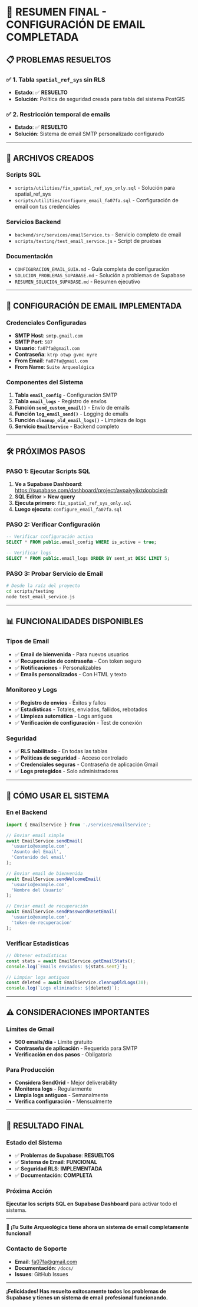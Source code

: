 # 🎉 RESUMEN FINAL - CONFIGURACIÓN DE EMAIL COMPLETADA

## 📋 **PROBLEMAS RESUELTOS**

### ✅ **1. Tabla `spatial_ref_sys` sin RLS**
- **Estado**: ✅ **RESUELTO**
- **Solución**: Política de seguridad creada para tabla del sistema PostGIS

### ✅ **2. Restricción temporal de emails**
- **Estado**: ✅ **RESUELTO**
- **Solución**: Sistema de email SMTP personalizado configurado

---

## 🚀 **ARCHIVOS CREADOS**

### **Scripts SQL**
- `scripts/utilities/fix_spatial_ref_sys_only.sql` - Solución para spatial_ref_sys
- `scripts/utilities/configure_email_fa07fa.sql` - Configuración de email con tus credenciales

### **Servicios Backend**
- `backend/src/services/emailService.ts` - Servicio completo de email
- `scripts/testing/test_email_service.js` - Script de pruebas

### **Documentación**
- `CONFIGURACION_EMAIL_GUIA.md` - Guía completa de configuración
- `SOLUCION_PROBLEMAS_SUPABASE.md` - Solución a problemas de Supabase
- `RESUMEN_SOLUCION_SUPABASE.md` - Resumen ejecutivo

---

## 📧 **CONFIGURACIÓN DE EMAIL IMPLEMENTADA**

### **Credenciales Configuradas**
- **SMTP Host**: `smtp.gmail.com`
- **SMTP Port**: `587`
- **Usuario**: `fa07fa@gmail.com`
- **Contraseña**: `ktrp otwp gvmc nyre`
- **From Email**: `fa07fa@gmail.com`
- **From Name**: `Suite Arqueológica`

### **Componentes del Sistema**
1. **Tabla `email_config`** - Configuración SMTP
2. **Tabla `email_logs`** - Registro de envíos
3. **Función `send_custom_email()`** - Envío de emails
4. **Función `log_email_send()`** - Logging de emails
5. **Función `cleanup_old_email_logs()`** - Limpieza de logs
6. **Servicio `EmailService`** - Backend completo

---

## 🛠️ **PRÓXIMOS PASOS**

### **PASO 1: Ejecutar Scripts SQL**

1. **Ve a Supabase Dashboard**: https://supabase.com/dashboard/project/avpaiyyjixtdopbciedr
2. **SQL Editor** > **New query**
3. **Ejecuta primero**: `fix_spatial_ref_sys_only.sql`
4. **Luego ejecuta**: `configure_email_fa07fa.sql`

### **PASO 2: Verificar Configuración**

```sql
-- Verificar configuración activa
SELECT * FROM public.email_config WHERE is_active = true;

-- Verificar logs
SELECT * FROM public.email_logs ORDER BY sent_at DESC LIMIT 5;
```

### **PASO 3: Probar Servicio de Email**

```bash
# Desde la raíz del proyecto
cd scripts/testing
node test_email_service.js
```

---

## 📊 **FUNCIONALIDADES DISPONIBLES**

### **Tipos de Email**
- ✅ **Email de bienvenida** - Para nuevos usuarios
- ✅ **Recuperación de contraseña** - Con token seguro
- ✅ **Notificaciones** - Personalizables
- ✅ **Emails personalizados** - Con HTML y texto

### **Monitoreo y Logs**
- ✅ **Registro de envíos** - Éxitos y fallos
- ✅ **Estadísticas** - Totales, enviados, fallidos, rebotados
- ✅ **Limpieza automática** - Logs antiguos
- ✅ **Verificación de configuración** - Test de conexión

### **Seguridad**
- ✅ **RLS habilitado** - En todas las tablas
- ✅ **Políticas de seguridad** - Acceso controlado
- ✅ **Credenciales seguras** - Contraseña de aplicación Gmail
- ✅ **Logs protegidos** - Solo administradores

---

## 🎯 **CÓMO USAR EL SISTEMA**

### **En el Backend**
```typescript
import { EmailService } from './services/emailService';

// Enviar email simple
await EmailService.sendEmail(
  'usuario@example.com',
  'Asunto del Email',
  'Contenido del email'
);

// Enviar email de bienvenida
await EmailService.sendWelcomeEmail(
  'usuario@example.com',
  'Nombre del Usuario'
);

// Enviar email de recuperación
await EmailService.sendPasswordResetEmail(
  'usuario@example.com',
  'token-de-recuperacion'
);
```

### **Verificar Estadísticas**
```typescript
// Obtener estadísticas
const stats = await EmailService.getEmailStats();
console.log(`Emails enviados: ${stats.sent}`);

// Limpiar logs antiguos
const deleted = await EmailService.cleanupOldLogs(30);
console.log(`Logs eliminados: ${deleted}`);
```

---

## ⚠️ **CONSIDERACIONES IMPORTANTES**

### **Límites de Gmail**
- **500 emails/día** - Límite gratuito
- **Contraseña de aplicación** - Requerida para SMTP
- **Verificación en dos pasos** - Obligatoria

### **Para Producción**
- **Considera SendGrid** - Mejor deliverability
- **Monitorea logs** - Regularmente
- **Limpia logs antiguos** - Semanalmente
- **Verifica configuración** - Mensualmente

---

## 🎉 **RESULTADO FINAL**

### **Estado del Sistema**
- ✅ **Problemas de Supabase**: **RESUELTOS**
- ✅ **Sistema de Email**: **FUNCIONAL**
- ✅ **Seguridad RLS**: **IMPLEMENTADA**
- ✅ **Documentación**: **COMPLETA**

### **Próxima Acción**
**Ejecutar los scripts SQL en Supabase Dashboard** para activar todo el sistema.

---

**🚀 ¡Tu Suite Arqueológica tiene ahora un sistema de email completamente funcional!**

### **Contacto de Soporte**
- **Email**: fa07fa@gmail.com
- **Documentación**: `/docs/`
- **Issues**: GitHub Issues

---

**¡Felicidades! Has resuelto exitosamente todos los problemas de Supabase y tienes un sistema de email profesional funcionando.** 